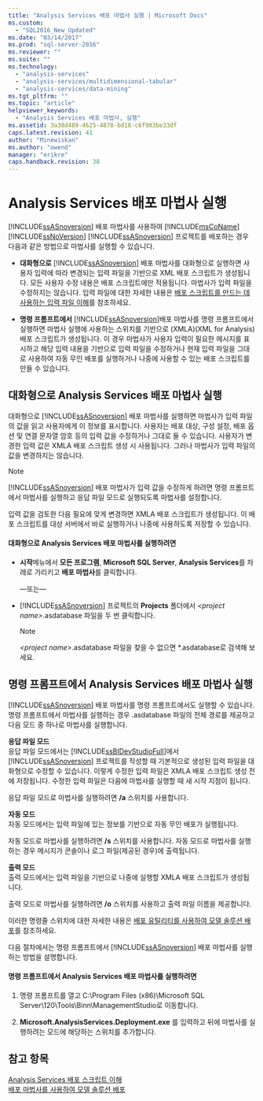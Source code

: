 ```yaml
---
title: "Analysis Services 배포 마법사 실행 | Microsoft Docs"
ms.custom: 
  - "SQL2016_New_Updated"
ms.date: "03/14/2017"
ms.prod: "sql-server-2016"
ms.reviewer: ""
ms.suite: ""
ms.technology: 
  - "analysis-services"
  - "analysis-services/multidimensional-tabular"
  - "analysis-services/data-mining"
ms.tgt_pltfrm: ""
ms.topic: "article"
helpviewer_keywords: 
  - "Analysis Services 배포 마법사, 실행"
ms.assetid: 3a38d489-4625-4878-bd18-c6f903be33df
caps.latest.revision: 41
author: "Minewiskan"
ms.author: "owend"
manager: "erikre"
caps.handback.revision: 38
---
```

# Analysis Services 배포 마법사 실행
   [!INCLUDE[ssASnoversion](../../includes/ssasnoversion-md.md)] 배포 마법사를 사용하여 [!INCLUDE[msCoName](../../includes/msconame-md.md)] [!INCLUDE[ssNoVersion](../../includes/ssnoversion-md.md)] [!INCLUDE[ssASnoversion](../../includes/ssasnoversion-md.md)] 프로젝트를 배포하는 경우 다음과 같은 방법으로 마법사를 실행할 수 있습니다.  
  
-   **대화형으로**   [!INCLUDE[ssASnoversion](../../includes/ssasnoversion-md.md)] 배포 마법사를 대화형으로 실행하면 사용자 입력에 따라 변경되는 입력 파일을 기반으로 XML 배포 스크립트가 생성됩니다. 모든 사용자 수정 내용은 배포 스크립트에만 적용됩니다. 마법사가 입력 파일을 수정하지는 않습니다. 입력 파일에 대한 자세한 내용은 [배포 스크립트를 만드는 데 사용하는 입력 파일 이해](../../analysis-services/multidimensional-models/understanding-the-input-files-used-to-create-the-deployment-script.md)를 참조하세요.  
  
-   **명령 프롬프트에서** [!INCLUDE[ssASnoversion](../../includes/ssasnoversion-md.md)]배포 마법사를 명령 프롬프트에서 실행하면 마법사 실행에 사용하는 스위치를 기반으로 \(XMLA\)(XML for Analysis) 배포 스크립트가 생성됩니다. 이 경우 마법사가 사용자 입력이 필요한 메시지를 표시하고 해당 입력 내용을 기반으로 입력 파일을 수정하거나 현재 입력 파일을 그대로 사용하여 자동 무인 배포를 실행하거나 나중에 사용할 수 있는 배포 스크립트를 만들 수 있습니다.  
  
## 대화형으로 Analysis Services 배포 마법사 실행  
 대화형으로 [!INCLUDE[ssASnoversion](../../includes/ssasnoversion-md.md)] 배포 마법사를 실행하면 마법사가 입력 파일의 값을 읽고 사용자에게 이 정보를 표시합니다. 사용자는 배포 대상, 구성 설정, 배포 옵션 및 연결 문자열 암호 등의 입력 값을 수정하거나 그대로 둘 수 있습니다. 사용자가 변경한 입력 값은 XMLA 배포 스크립트 생성 시 사용됩니다. 그러나 마법사가 입력 파일의 값을 변경하지는 않습니다.  
  
> [!NOTE]  
>  [!INCLUDE[ssASnoversion](../../includes/ssasnoversion-md.md)] 배포 마법사가 입력 값을 수정하게 하려면 명령 프롬프트에서 마법사를 실행하고 응답 파일 모드로 실행되도록 마법사를 설정합니다.  
  
 입력 값을 검토한 다음 필요에 맞게 변경하면 XMLA 배포 스크립트가 생성됩니다. 이 배포 스크립트를 대상 서버에서 바로 실행하거나 나중에 사용하도록 저장할 수 있습니다.  
  
#### 대화형으로 Analysis Services 배포 마법사를 실행하려면  
  
-   **시작**메뉴에서 **모든 프로그램**, **Microsoft SQL Server**, **Analysis Services**를 차례로 가리키고 **배포 마법사**를 클릭합니다.  
  
     —또는—  
  
-   [!INCLUDE[ssASnoversion](../../includes/ssasnoversion-md.md)] 프로젝트의 **Projects** 폴더에서 *\<project name\>*.asdatabase 파일을 두 번 클릭합니다.  
  
    > [!NOTE]  
    >  *\<project name\>*.asdatabase 파일을 찾을 수 없으면 \*.asdatabase로 검색해 보세요.  
  
## 명령 프롬프트에서 Analysis Services 배포 마법사 실행  
 [!INCLUDE[ssASnoversion](../../includes/ssasnoversion-md.md)] 배포 마법사를 명령 프롬프트에서도 실행할 수 있습니다. 명령 프롬프트에서 마법사를 실행하는 경우 .asdatabase 파일의 전체 경로를 제공하고 다음 모드 중 하나로 마법사를 실행합니다.  
  
 **응답 파일 모드**  
 응답 파일 모드에서는 [!INCLUDE[ssBIDevStudioFull](../../includes/ssbidevstudiofull-md.md)]에서 [!INCLUDE[ssASnoversion](../../includes/ssasnoversion-md.md)] 프로젝트를 작성할 때 기본적으로 생성된 입력 파일을 대화형으로 수정할 수 있습니다. 이렇게 수정한 입력 파일은 XMLA 배포 스크립트 생성 전에 저장됩니다. 수정한 입력 파일은 다음에 마법사를 실행할 때 새 시작 지점이 됩니다.  
  
 응답 파일 모드로 마법사를 실행하려면 **\/a** 스위치를 사용합니다.  
  
 **자동 모드**  
 자동 모드에서는 입력 파일에 있는 정보를 기반으로 자동 무인 배포가 실행됩니다.  
  
 자동 모드로 마법사를 실행하려면 **\/s** 스위치를 사용합니다. 자동 모드로 마법사를 실행하는 경우 메시지가 콘솔이나 로그 파일(제공된 경우)에 출력됩니다.  
  
 **출력 모드**  
 출력 모드에서는 입력 파일을 기반으로 나중에 실행할 XMLA 배포 스크립트가 생성됩니다.  
  
 출력 모드로 마법사를 실행하려면 **\/o** 스위치를 사용하고 출력 파일 이름을 제공합니다.  
  
 이러한 명령줄 스위치에 대한 자세한 내용은 [배포 유틸리티를 사용하여 모델 솔루션 배포](../../analysis-services/multidimensional-models/deploy-model-solutions-with-the-deployment-utility.md)를 참조하세요.  
  
 다음 절차에서는 명령 프롬프트에서 [!INCLUDE[ssASnoversion](../../includes/ssasnoversion-md.md)] 배포 마법사를 실행하는 방법을 설명합니다.  
  
#### 명령 프롬프트에서 Analysis Services 배포 마법사를 실행하려면  
  
1.  명령 프롬프트를 열고 C:\\Program Files \(x86\)\\Microsoft SQL Server\\120\\Tools\\Binn\\ManagementStudio로 이동합니다.  
  
2.  **Microsoft.AnalysisServices.Deployment.exe** 를 입력하고 뒤에 마법사를 실행하려는 모드에 해당하는 스위치를 추가합니다.  
  
## 참고 항목  
 [Analysis Services 배포 스크립트 이해](../../analysis-services/multidimensional-models/understanding-the-analysis-services-deployment-script.md)   
 [배포 마법사를 사용하여 모델 솔루션 배포](../../analysis-services/multidimensional-models/deploy-model-solutions-using-the-deployment-wizard.md)  
  
  